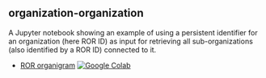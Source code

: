 ## organization-organization

A Jupyter notebook showing an example of using a persistent identifier for an organization (here ROR ID) as input for retrieving all sub-organizations (also identified by a ROR ID) connected to it.

* [ROR organigram](https://ror.readme.io/) [![Google Colab](https://badgen.net/badge/Launch/on%20Google%20Colab/blue?icon=terminal)](https://colab.research.google.com/github/Project-TAPIR/pidgraph-notebooks/blob/main/organization-organization/ror-organigram.ipynb)

